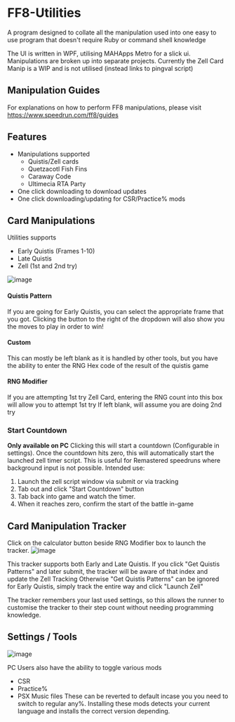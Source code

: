 # FF8-Utilities
A program designed to collate all the manipulation used into one easy to use program that doesn't require Ruby or command shell knowledge

The UI is written in WPF, utilising MAHApps Metro for a slick ui.
Manipulations are broken up into separate projects.  Currently the Zell Card Manip is a WIP and is not utilised (instead links to pingval script)

## Manipulation Guides
For explanations on how to perform FF8 manipulations, please visit https://www.speedrun.com/ff8/guides

## Features
- Manipulations supported
  - Quistis/Zell cards
  - Quetzacotl Fish Fins
  - Caraway Code 
  - Ultimecia RTA Party
- One click downloading to download updates
- One click downloading/updating for CSR/Practice% mods

## Card Manipulations
Utilities supports 
- Early Quistis (Frames 1-10)
- Late Quistis
- Zell (1st and 2nd try)

![image](https://github.com/user-attachments/assets/de431263-6f8e-4ccb-ab39-e2e62549cdcc)

#### Quistis Pattern
If you are going for Early Quistis, you can select the appropriate frame that you got.  Clicking the button to the right of the dropdown will also show you the moves to play in order to win!
#### Custom
This can mostly be left blank as it is handled by other tools, but you have the ability to enter the RNG Hex code of the result of the quistis game

#### RNG Modifier
If you are attempting 1st try Zell Card, entering the RNG count into this box will allow you to attempt 1st try
If left blank, will assume you are doing 2nd try

### Start Countdown
**Only available on PC** Clicking this will start a countdown (Configurable in settings).  Once the countdown hits zero, this will automatically start the launched zell timer script.
This is useful for Remastered speedruns where background input is not possible.
Intended use:
1. Launch the zell script window via submit or via tracking
2. Tab out and click "Start Countdown" button
3. Tab back into game and watch the timer.
4. When it reaches zero, confirm the start of the battle in-game

## Card Manipulation Tracker
Click on the calculator button beside RNG Modifier box to launch the tracker.
![image](https://github.com/user-attachments/assets/5b7e4c23-f7aa-434b-ad7e-8a2992caab41)

This tracker supports both Early and Late Quistis.
If you click "Get Quistis Patterns" and later submit, the tracker will be aware of that index and update the Zell Tracking
Otherwise "Get Quistis Patterns" can be ignored for Early Quistis, simply track the entire way and click "Launch Zell"

The tracker remembers your last used settings, so this allows the runner to customise the tracker to their step count without needing programming knowledge.


## Settings / Tools
![image](https://github.com/user-attachments/assets/237cdbdc-dad6-4ec7-b057-83c8f90beb4f)

PC Users also have the ability to toggle various mods
- CSR
- Practice%
- PSX Music files
These can be reverted to default incase you you need to switch to regular any%.
Installing these mods detects your current language and installs the correct version depending.

